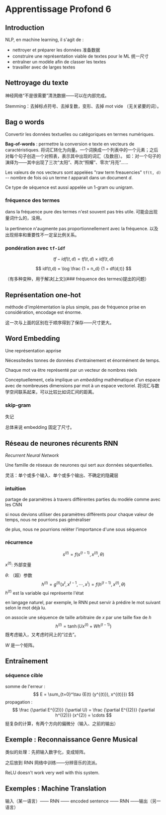 # Apprentissage Profond 6

## Introduction

NLP, en machine learning, il s'agit de :

- nettroyer et préparer les données 准备数据
- construire une représentation viable de textes pour le ML 统一尺寸
- entraîner un modèle afin de classer les textes
- travailler avec de larges textes

## Nettroyage du texte

神经网络“不是很需要”清洗数据——可以在内部完成。

Stemming：去掉标点符号、去掉复数，变形、去掉 mot vide （无关紧要的词）。

## Bag o words

Convertir les données textuelles ou catégoriques en termes numériques.

**Bag-of-words** : permettre la conversion e texte en vecteurs de caractéristiques. 将词汇转化为向量。一个词换成一个列表中的一个元素；之后对每个句子创造一个对照表，表示其中出现的词汇（及数目）。
如：对一个句子的演绎为——其中出现了三次“太阳”、两次“照耀”、零次“月亮”……

Les valeurs de nos vecteurs sont appelées "raw term freauencies" `tf(t, d)` -- nombre de fois où un terme $t$ apparait dans un document $d$.

Ce type de séquence est aussi appelée un 1-gram ou unigram.

### fréquence des termes

dans la fréquence pure des termes n'est souvent pas très utile. 可能会出现量词什么的，没用。

la pertinence n'augmente pas proportionnellement avec la fréquence. 以及出现频率和重要性不一定呈比例关系。

### pondération avec `tf-idf`

$$
tf-idf(t,d) = tf(t,d) \times idf(t,d)
$$

$$
idf(t,d) = \log \frac {1 + n_d} {1 + df(d,t)}
$$

（有多种变种，用于解决[上文](### fréquence des termes)提出的问题）

## Représentation one-hot

méthode d'implémentation la plus simple, pas de fréquence prise en considération, encodage est énorme.

这一次与上面的区别在于顺序得到了保存——尺寸更大。

## Word Embedding

Une représentation apprise

Nécessitedes tonnes de données d'entrainement et énormément de temps.

Chaque mot va être représenté par un vecteur de nombres réels

Conceptuellement, cela implique un *embedding* mathématique d'un espace avec de nombreuses dimensions par mot à un espace vectoriel. 将词汇与数学空间联系起来，可以比较比如词汇间的距离。

### skip-gram

失记

总体来说 embedding 固定了尺寸。

## Réseau de neurones récurents RNN

*Recurrent Neural Network*

Une famille de réseaux de neurones qui sert aux données séquentielles.

灵活：单个或多个输入、单个或多个输出、不确定的隐藏层

### intuition

partage de paramètres à travers différentes parties du modèle comme avec les CNN

si nous devions utiliser des paramètres différents pour chaque valeur de temps, nous ne pourrions pas généraliser

de plus, nous ne pourrions reléter l'importance d'une sous séquence

### récurrence

$$
s^{(t)} = f(s^{(t - 1)}, x^{(t)}, \theta)
$$

$x^{(t)}$: 外部变量

$\theta$: （超）参数
$$
h^{(t)} = g^{(t)}(x^t, x^{t-1}, \cdots, x^!)
= f(h^{(t-1)}, x^{(t)}, \theta)
$$
$h^{(t)}$ est la variable qui représente l'état

en langage naturel, par exemple, le RNN peut servir à prédire le mot suivant selon le mot déjà lu.

on associe une séquence de taille arbitraire de $x$ par une taille fixe de $h$
$$
h^{(t)} = \tanh (Ux^{(t)} + Wh^{(t-1)})
$$
既考虑输入，又考虑时间上的“过去”。

$W$ 是一个矩阵。

## Entraînement

### séquence cible

somme de l'erreur :
$$
E = \sum_{t=0}^\tau {E(t) (y^{(t)}), x^{(t)}})
$$
propagation :
$$
\frac {\partial E^{(2)}} {\partial U} = \frac {\partial E^{(2)}} {\partial h^{(2)}} (x^{2}) = \cdots
$$
挺复杂的计算，有两个方向的偏微分（输入、之前的输出）

## Exemple : Reconnaissance Genre Musical

类似的处理：先把输入数字化，变成矩阵。

之后放到 RNN 网络中训练——分辨音乐的流派。

ReLU doesn't work very well with this system.

## Exemples : Machine Translation

输入（某一语言）—— RNN —— encoded sentence —— RNN ——输出（另一语言）
